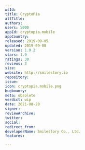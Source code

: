 ```yaml
---
wsId: 
title: CryptoPia
altTitle: 
authors: 
users: 5000
appId: cryptopia.mobile
appCountry: 
released: 2019-09-05
updated: 2019-09-08
version: 1.0.2
stars: 1.9
ratings: 30
reviews: 3
size: 
website: http://smilestory.io
repository: 
issue: 
icon: cryptopia.mobile.png
bugbounty: 
meta: obsolete
verdict: wip
date: 2021-08-28
signer: 
reviewArchive: 
twitter: 
social: 
redirect_from: 
developerName: Smilestory Co., Ltd.
features: 

---
```


